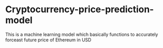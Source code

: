 # Cryptocurrency-price-prediction-model
This is a machine learning model which basically functions to accurately forceast future price of Ethereum in USD
